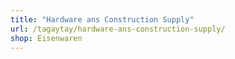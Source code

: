 ```yaml
---
title: "Hardware ans Construction Supply"
url: /tagaytay/hardware-ans-construction-supply/
shop: Eisenwaren
---
```

